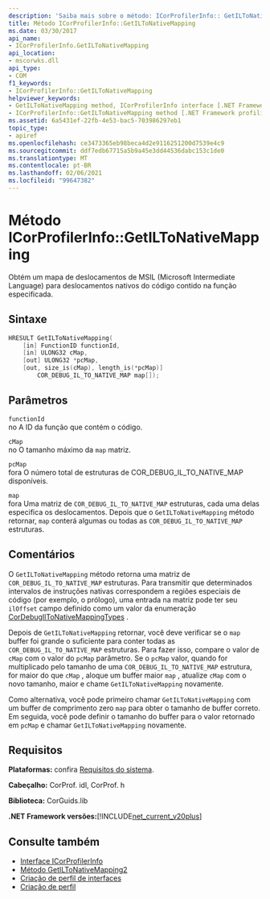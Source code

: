 ```yaml
---
description: 'Saiba mais sobre o método: ICorProfilerInfo:: GetILToNativeMapping'
title: Método ICorProfilerInfo::GetILToNativeMapping
ms.date: 03/30/2017
api_name:
- ICorProfilerInfo.GetILToNativeMapping
api_location:
- mscorwks.dll
api_type:
- COM
f1_keywords:
- ICorProfilerInfo::GetILToNativeMapping
helpviewer_keywords:
- GetILToNativeMapping method, ICorProfilerInfo interface [.NET Framework profiling]
- ICorProfilerInfo::GetILToNativeMapping method [.NET Framework profiling]
ms.assetid: 6a5431ef-22fb-4e53-bac5-703986297eb1
topic_type:
- apiref
ms.openlocfilehash: ce3473365eb98beca4d2e9116251200d7539e4c9
ms.sourcegitcommit: ddf7edb67715a5b9a45e3dd44536dabc153c1de0
ms.translationtype: MT
ms.contentlocale: pt-BR
ms.lasthandoff: 02/06/2021
ms.locfileid: "99647382"
---
```

# <a name="icorprofilerinfogetiltonativemapping-method"></a>Método ICorProfilerInfo::GetILToNativeMapping

Obtém um mapa de deslocamentos de MSIL (Microsoft Intermediate Language) para deslocamentos nativos do código contido na função especificada.  
  
## <a name="syntax"></a>Sintaxe  
  
```cpp  
HRESULT GetILToNativeMapping(  
    [in] FunctionID functionId,  
    [in] ULONG32 cMap,  
    [out] ULONG32 *pcMap,  
    [out, size_is(cMap), length_is(*pcMap)]  
        COR_DEBUG_IL_TO_NATIVE_MAP map[]);  
```  
  
## <a name="parameters"></a>Parâmetros  

 `functionId`  
 no A ID da função que contém o código.  
  
 `cMap`  
 no O tamanho máximo da `map` matriz.  
  
 `pcMap`  
 fora O número total de estruturas de COR_DEBUG_IL_TO_NATIVE_MAP disponíveis.  
  
 `map`  
 fora Uma matriz de `COR_DEBUG_IL_TO_NATIVE_MAP` estruturas, cada uma delas especifica os deslocamentos. Depois que o `GetILToNativeMapping` método retornar, `map` conterá algumas ou todas as `COR_DEBUG_IL_TO_NATIVE_MAP` estruturas.  
  
## <a name="remarks"></a>Comentários  

 O `GetILToNativeMapping` método retorna uma matriz de `COR_DEBUG_IL_TO_NATIVE_MAP` estruturas. Para transmitir que determinados intervalos de instruções nativas correspondem a regiões especiais de código (por exemplo, o prólogo), uma entrada na matriz pode ter seu `ilOffset` campo definido como um valor da enumeração [CorDebugIlToNativeMappingTypes](../debugging/cordebugiltonativemappingtypes-enumeration.md) .  
  
 Depois de `GetILToNativeMapping` retornar, você deve verificar se o `map` buffer foi grande o suficiente para conter todas as `COR_DEBUG_IL_TO_NATIVE_MAP` estruturas. Para fazer isso, compare o valor de `cMap` com o valor do `pcMap` parâmetro. Se o `pcMap` valor, quando for multiplicado pelo tamanho de uma `COR_DEBUG_IL_TO_NATIVE_MAP` estrutura, for maior do que `cMap` , aloque um buffer maior `map` , atualize `cMap` com o novo tamanho, maior e chame `GetILToNativeMapping` novamente.  
  
 Como alternativa, você pode primeiro chamar `GetILToNativeMapping` com um buffer de comprimento zero `map` para obter o tamanho de buffer correto. Em seguida, você pode definir o tamanho do buffer para o valor retornado em `pcMap` e chamar `GetILToNativeMapping` novamente.  
  
## <a name="requirements"></a>Requisitos  

 **Plataformas:** confira [Requisitos do sistema](../../get-started/system-requirements.md).  
  
 **Cabeçalho:** CorProf. idl, CorProf. h  
  
 **Biblioteca:** CorGuids.lib  
  
 **.NET Framework versões:**[!INCLUDE[net_current_v20plus](../../../../includes/net-current-v20plus-md.md)]  
  
## <a name="see-also"></a>Consulte também

- [Interface ICorProfilerInfo](icorprofilerinfo-interface.md)
- [Método GetILToNativeMapping2](icorprofilerinfo4-getiltonativemapping2-method.md)
- [Criação de perfil de interfaces](profiling-interfaces.md)
- [Criação de perfil](index.md)
